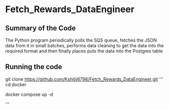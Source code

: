 # Fetch_Rewards_DataEngineer
## Summary of the Code
The Python program periodically polls the SQS queue, fetches the JSON data from it in small batches, performs data cleaning to get the data into the required format and then finally places puts the data into the Postgres table

## Running the code
  git clone https://github.com/Kshitij6798/Fetch_Rewards_DataEngineer.git
'''
  cd docker
  
  docker compose up -d

'''

